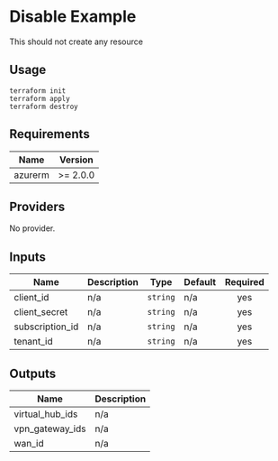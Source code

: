 # Disable Example

This should not create any resource

## Usage
```
terraform init
terraform apply
terraform destroy
```
<!-- BEGINNING OF PRE-COMMIT-TERRAFORM DOCS HOOK -->
## Requirements

| Name | Version |
|------|---------|
| azurerm | >= 2.0.0 |

## Providers

No provider.

## Inputs

| Name | Description | Type | Default | Required |
|------|-------------|------|---------|:--------:|
| client\_id | n/a | `string` | n/a | yes |
| client\_secret | n/a | `string` | n/a | yes |
| subscription\_id | n/a | `string` | n/a | yes |
| tenant\_id | n/a | `string` | n/a | yes |

## Outputs

| Name | Description |
|------|-------------|
| virtual\_hub\_ids | n/a |
| vpn\_gateway\_ids | n/a |
| wan\_id | n/a |

<!-- END OF PRE-COMMIT-TERRAFORM DOCS HOOK -->
